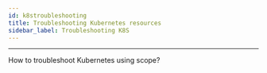 ```yaml
---
id: k8stroubleshooting
title: Troubleshooting Kubernetes resources
sidebar_label: Troubleshooting K8S
---
```


------



How to troubleshoot Kubernetes using scope?

